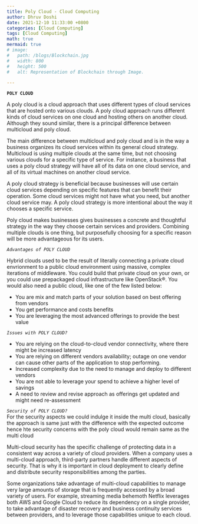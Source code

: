 ```yaml
---
title: Poly Cloud - Cloud Computing
author: Dhruv Doshi
date: 2021-12-10 11:33:00 +0800
categories: [Cloud Computing]
tags: [Cloud Computing]
math: true
mermaid: true
# image:
#   path: /blogs/Blockchain.jpg
#   width: 800
#   height: 500
#   alt: Representation of Blockchain through Image.
  
---
```


**`POLY CLOUD`**<br>

A poly cloud is a cloud approach that uses different types of cloud services that are hosted onto various clouds. A poly cloud approach runs different kinds of cloud services on one cloud and hosting others on another cloud. Although they sound similar, there is a principal difference between multicloud and poly cloud.

The main difference between multicloud and poly cloud and is in the way a business organizes its cloud services within its general cloud strategy. Multicloud is using multiple clouds at the same time, but not choosing various clouds for a specific type of service. For instance, a business that uses a poly cloud strategy will have all of its data on one cloud service, and all of its virtual machines on another cloud service.

A poly cloud strategy is beneficial because businesses will use certain cloud services depending on specific features that can benefit their operation. Some cloud services might not have what you need, but another cloud service may. A poly cloud strategy is more intentional about the way it chooses a specific service.

Poly cloud makes businesses gives businesses a concrete and thoughtful strategy in the way they choose certain services and providers. Combining multiple clouds is one thing, but purposefully choosing for a specific reason will be more advantageous for its users.


*`Advantages of POLY CLOUD `*<br>

Hybrid clouds used to be the result of literally connecting a private cloud envrionment to a public cloud environment using massive, complex iterations of middleware. You could build that private cloud on your own, or you could use prepackaged cloud infrastructure like OpenStack®. You would also need a public cloud, like one of the few listed below:

 - You are mix and match parts of your solution based on best offering from vendors
 - You get performance and costs benefits
 - You are leveraging the most advanced offerings to provide the best value


*`Issues with POLY CLOUD?`*<br>

 - You are relying on the cloud-to-cloud vendor connectivity, where there might be increased latency
 - You are relying on different vendors availability; outage on one vendor can cause other parts of the application to stop performing.
 - Increased complexity due to the need to manage and deploy to different vendors
 - You are not able to leverage your spend to achieve a higher level of savings
 - A need to review and revise approach as offerings get updated and might need re-assessment

*`Security of POLY CLOUD?`*<br>
For the security aspects we could indulge it inside the multi cloud, basically the approach is same just with the difference with the expected outcome hence hte security concerns with the poly cloud would remain same as the multi cloud

Multi-cloud security has the specific challenge of protecting data in a consistent way across a variety of cloud providers. When a company uses a multi-cloud approach, third-party partners handle different aspects of security. That is why it is important in cloud deployment to clearly define and distribute security responsibilities among the parties.


Some organizations take advantage of multi-cloud capabilities to manage very large amounts of storage that is frequently accessed by a broad variety of users. For example, streaming media behemoth Netflix leverages both AWS and Google Cloud to reduce its dependency on a single provider, to take advantage of disaster recovery and business continuity services between providers, and to leverage those capabilities unique to each cloud. 


